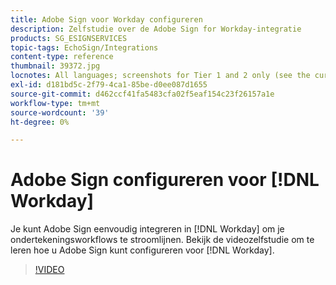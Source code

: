 ```yaml
---
title: Adobe Sign voor Workday configureren
description: Zelfstudie over de Adobe Sign for Workday-integratie
products: SG_ESIGNSERVICES
topic-tags: EchoSign/Integrations
content-type: reference
thumbnail: 39372.jpg
locnotes: All languages; screenshots for Tier 1 and 2 only (see the currently published localized page for guidance)
exl-id: d181bd5c-2f79-4ca1-85be-d0ee087d1655
source-git-commit: d462ccf41fa5483cfa02f5eaf154c23f26157a1e
workflow-type: tm+mt
source-wordcount: '39'
ht-degree: 0%

---
```


# Adobe Sign configureren voor [!DNL Workday]

Je kunt Adobe Sign eenvoudig integreren in [!DNL Workday] om je ondertekeningsworkflows te stroomlijnen. Bekijk de videozelfstudie om te leren hoe u Adobe Sign kunt configureren voor [!DNL Workday].

>[!VIDEO](https://video.tv.adobe.com/v/39372?hidetitle=true)
